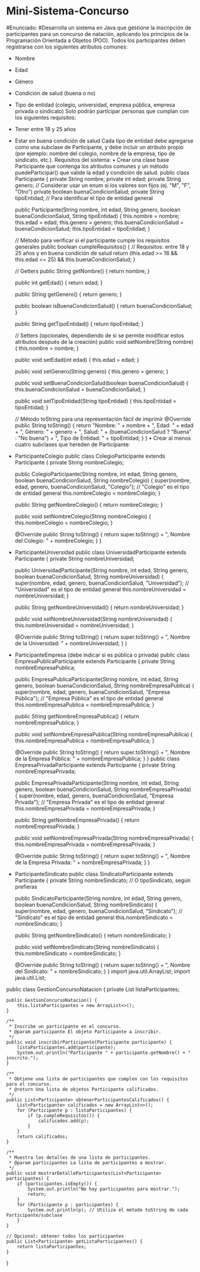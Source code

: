 # Mini-Sistema-Concurso
#Enunciado:
#Desarrolla un sistema en Java que gestione la inscripción de participantes para un concurso de natación, aplicando los principios de la Programación Orientada a Objetos (POO).
Todos los participantes deben registrarse con los siguientes atributos comunes:
- Nombre
- Edad
- Género
- Condición de salud (buena o no)
- Tipo de entidad (colegio, universidad, empresa pública, empresa privada o sindicato)
Solo podrán participar personas que cumplan con los siguientes requisitos:
- Tener entre 18 y 25 años
- Estar en buena condición de salud
Cada tipo de entidad debe agregarse como una subclase de Participante, y debe incluir un
atributo propio (por ejemplo: nombre del colegio, nombre de la empresa, tipo de sindicato,
etc.).
Requisitos del sistema:
• Crear una clase base Participante que contenga los atributos comunes y un método puedeParticipar() que valide la edad y condición de salud.
public class Participante {
    private String nombre;
    private int edad;
    private String genero; // Considerar usar un enum si los valores son fijos (ej. "M", "F", "Otro")
    private boolean buenaCondicionSalud;
    private String tipoEntidad; // Para identificar el tipo de entidad general

    public Participante(String nombre, int edad, String genero, boolean buenaCondicionSalud, String tipoEntidad) {
        this.nombre = nombre;
        this.edad = edad;
        this.genero = genero;
        this.buenaCondicionSalud = buenaCondicionSalud;
        this.tipoEntidad = tipoEntidad;
    }

    // Método para verificar si el participante cumple los requisitos generales
    public boolean cumpleRequisitos() {
        // Requisitos: entre 18 y 25 años y en buena condición de salud
        return (this.edad >= 18 && this.edad <= 25) && this.buenaCondicionSalud;
    }

    // Getters
    public String getNombre() {
        return nombre;
    }

    public int getEdad() {
        return edad;
    }

    public String getGenero() {
        return genero;
    }

    public boolean isBuenaCondicionSalud() {
        return buenaCondicionSalud;
    }

    public String getTipoEntidad() {
        return tipoEntidad;
    }

    // Setters (opcionales, dependiendo de si se permite modificar estos atributos después de la creación)
    public void setNombre(String nombre) {
        this.nombre = nombre;
    }

    public void setEdad(int edad) {
        this.edad = edad;
    }

    public void setGenero(String genero) {
        this.genero = genero;
    }

    public void setBuenaCondicionSalud(boolean buenaCondicionSalud) {
        this.buenaCondicionSalud = buenaCondicionSalud;
    }

    public void setTipoEntidad(String tipoEntidad) {
        this.tipoEntidad = tipoEntidad;
    }

    // Método toString para una representación fácil de imprimir
    @Override
    public String toString() {
        return "Nombre: " + nombre +
                ", Edad: " + edad +
                ", Género: " + genero +
                ", Salud: " + (buenaCondicionSalud ? "Buena" : "No buena") +
                ", Tipo de Entidad: " + tipoEntidad;
    }
}
• Crear al menos cuatro subclases que hereden de Participante:
- ParticipanteColegio
public class ColegioParticipante extends Participante {
    private String nombreColegio;

    public ColegioParticipante(String nombre, int edad, String genero, boolean buenaCondicionSalud, String nombreColegio) {
        super(nombre, edad, genero, buenaCondicionSalud, "Colegio"); // "Colegio" es el tipo de entidad general
        this.nombreColegio = nombreColegio;
    }

    public String getNombreColegio() {
        return nombreColegio;
    }

    public void setNombreColegio(String nombreColegio) {
        this.nombreColegio = nombreColegio;
    }

    @Override
    public String toString() {
        return super.toString() + ", Nombre del Colegio: " + nombreColegio;
    }
}
- ParticipanteUniversidad
public class UniversidadParticipante extends Participante {
    private String nombreUniversidad;

    public UniversidadParticipante(String nombre, int edad, String genero, boolean buenaCondicionSalud, String nombreUniversidad) {
        super(nombre, edad, genero, buenaCondicionSalud, "Universidad"); // "Universidad" es el tipo de entidad general
        this.nombreUniversidad = nombreUniversidad;
    }

    public String getNombreUniversidad() {
        return nombreUniversidad;
    }

    public void setNombreUniversidad(String nombreUniversidad) {
        this.nombreUniversidad = nombreUniversidad;
    }

    @Override
    public String toString() {
        return super.toString() + ", Nombre de la Universidad: " + nombreUniversidad;
    }
}
- ParticipanteEmpresa (debe indicar si es pública o privada)
public class EmpresaPublicaParticipante extends Participante {
    private String nombreEmpresaPublica;

    public EmpresaPublicaParticipante(String nombre, int edad, String genero, boolean buenaCondicionSalud, String nombreEmpresaPublica) {
        super(nombre, edad, genero, buenaCondicionSalud, "Empresa Pública"); // "Empresa Pública" es el tipo de entidad general
        this.nombreEmpresaPublica = nombreEmpresaPublica;
    }

    public String getNombreEmpresaPublica() {
        return nombreEmpresaPublica;
    }

    public void setNombreEmpresaPublica(String nombreEmpresaPublica) {
        this.nombreEmpresaPublica = nombreEmpresaPublica;
    }

    @Override
    public String toString() {
        return super.toString() + ", Nombre de la Empresa Pública: " + nombreEmpresaPublica;
    }
}
public class EmpresaPrivadaParticipante extends Participante {
    private String nombreEmpresaPrivada;

    public EmpresaPrivadaParticipante(String nombre, int edad, String genero, boolean buenaCondicionSalud, String nombreEmpresaPrivada) {
        super(nombre, edad, genero, buenaCondicionSalud, "Empresa Privada"); // "Empresa Privada" es el tipo de entidad general
        this.nombreEmpresaPrivada = nombreEmpresaPrivada;
    }

    public String getNombreEmpresaPrivada() {
        return nombreEmpresaPrivada;
    }

    public void setNombreEmpresaPrivada(String nombreEmpresaPrivada) {
        this.nombreEmpresaPrivada = nombreEmpresaPrivada;
    }

    @Override
    public String toString() {
        return super.toString() + ", Nombre de la Empresa Privada: " + nombreEmpresaPrivada;
    }
}
- ParticipanteSindicato
public class SindicatoParticipante extends Participante {
    private String nombreSindicato; // O tipoSindicato, según prefieras

    public SindicatoParticipante(String nombre, int edad, String genero, boolean buenaCondicionSalud, String nombreSindicato) {
        super(nombre, edad, genero, buenaCondicionSalud, "Sindicato"); // "Sindicato" es el tipo de entidad general
        this.nombreSindicato = nombreSindicato;
    }

    public String getNombreSindicato() {
        return nombreSindicato;
    }

    public void setNombreSindicato(String nombreSindicato) {
        this.nombreSindicato = nombreSindicato;
    }

    @Override
    public String toString() {
        return super.toString() + ", Nombre del Sindicato: " + nombreSindicato;
    }
}
import java.util.ArrayList;
import java.util.List;

public class GestionConcursoNatacion {
    private List<Participante> listaParticipantes;

    public GestionConcursoNatacion() {
        this.listaParticipantes = new ArrayList<>();
    }

    /**
     * Inscribe un participante en el concurso.
     * @param participante El objeto Participante a inscribir.
     */
    public void inscribirParticipante(Participante participante) {
        listaParticipantes.add(participante);
        System.out.println("Participante " + participante.getNombre() + " inscrito.");
    }

    /**
     * Obtiene una lista de participantes que cumplen con los requisitos para el concurso.
     * @return Una lista de objetos Participante calificados.
     */
    public List<Participante> obtenerParticipantesCalificados() {
        List<Participante> calificados = new ArrayList<>();
        for (Participante p : listaParticipantes) {
            if (p.cumpleRequisitos()) {
                calificados.add(p);
            }
        }
        return calificados;
    }

    /**
     * Muestra los detalles de una lista de participantes.
     * @param participantes La lista de participantes a mostrar.
     */
    public void mostrarDetalleParticipantes(List<Participante> participantes) {
        if (participantes.isEmpty()) {
            System.out.println("No hay participantes para mostrar.");
            return;
        }
        for (Participante p : participantes) {
            System.out.println(p); // Utiliza el método toString de cada Participante/subclase
        }
    }

    // Opcional: obtener todos los participantes
    public List<Participante> getListaParticipantes() {
        return listaParticipantes;
    }
}

























